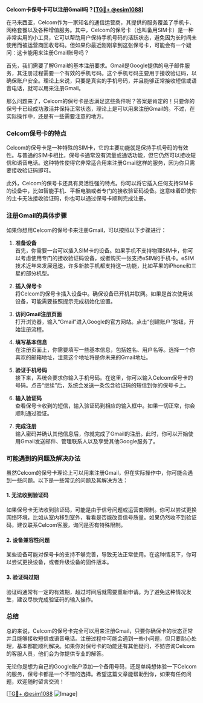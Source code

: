 **Celcom卡保号卡可以注册Gmail吗？[[TG💪+ @esim1088](https://t.me/s/esim1088)]**

在马来西亚，Celcom作为一家知名的通信运营商，其提供的服务覆盖了手机卡、网络套餐以及各种增值服务。其中，Celcom的保号卡（也叫备用SIM卡）是一种非常实用的小工具，它可以帮助用户保持手机号码的活跃状态，避免因为长时间未使用而被运营商回收号码。但如果你最近刚刚拿到这张保号卡，可能会有一个疑问：这卡能用来注册Gmail账号吗？

首先，我们需要了解Gmail的基本注册要求。Gmail是Google提供的电子邮件服务，其注册过程需要一个有效的手机号码。这个手机号码主要用于接收验证码，以确保账户安全。理论上来说，只要是真实的手机号码，并且能够正常接收短信或语音电话，就可以用来注册Gmail。

那么问题来了，Celcom的保号卡是否满足这些条件呢？答案是肯定的！只要你的保号卡已经成功激活并保持正常状态，理论上是可以用来注册Gmail的。不过，在实际操作中，还是有一些需要注意的地方。

### Celcom保号卡的特点

Celcom的保号卡是一种特殊的SIM卡，它的主要功能就是保持手机号码的有效性。与普通的SIM卡相比，保号卡通常没有流量或通话功能，但它仍然可以接收短信和语音电话。这种特性使得它非常适合用来注册Gmail这样的服务，因为你只需要接收验证码即可。

此外，Celcom的保号卡还具有灵活性强的特点。你可以将它插入任何支持SIM卡的设备中，比如智能手机、平板电脑或者专门的接收验证码设备。这意味着即使你的主卡无法接收验证码，你也可以通过保号卡顺利完成注册。

### 注册Gmail的具体步骤

如果你想用Celcom的保号卡来注册Gmail，可以按照以下步骤进行：

1. **准备设备**  
   首先，你需要一台可以插入SIM卡的设备。如果手机不支持物理SIM卡，你可以考虑使用专门的接收验证码设备，或者购买一张支持eSIM的手机卡。eSIM技术近年来发展迅速，许多新款手机都支持这一功能，比如苹果的iPhone和三星的部分机型。

2. **插入保号卡**  
   将Celcom的保号卡插入设备中。确保设备已开机并联网。如果是首次使用该设备，可能需要按照提示完成初始化设置。

3. **访问Gmail注册页面**  
   打开浏览器，输入“Gmail”进入Google的官方网站。点击“创建账户”按钮，开始注册流程。

4. **填写基本信息**  
   在注册页面上，你需要填写一些基本信息，包括姓名、用户名等。选择一个你喜欢的邮箱地址，注意这个地址将是你未来的Gmail地址。

5. **验证手机号码**  
   接下来，系统会要求你输入手机号码。在这里，你可以输入Celcom保号卡的号码。点击“继续”后，系统会发送一条包含验证码的短信到你的保号卡上。

6. **输入验证码**  
   查看保号卡收到的短信，输入验证码到相应的输入框中。如果一切正常，你会顺利通过验证。

7. **完成注册**  
   输入密码并确认其他信息后，你就完成了Gmail的注册。此时，你可以开始使用Gmail发送邮件、管理联系人以及享受其他Google服务了。

### 可能遇到的问题及解决办法

虽然Celcom的保号卡理论上可以用来注册Gmail，但在实际操作中，你可能会遇到一些问题。以下是一些常见的问题及其解决方法：

#### 1. 无法收到验证码
如果保号卡无法收到验证码，可能是由于信号问题或运营商限制。你可以尝试更换网络环境，比如从室内移到室外，看看是否能改善信号质量。如果仍然收不到验证码，建议联系Celcom客服，询问是否有特殊限制。

#### 2. 设备兼容性问题
某些设备可能对保号卡的支持不够完善，导致无法正常使用。在这种情况下，你可以尝试更换设备，或者升级设备的固件版本。

#### 3. 验证码过期
验证码通常有一定的有效期，超过时间后就需要重新申请。为了避免这种情况发生，建议尽快完成验证码的输入操作。

### 总结

总的来说，Celcom的保号卡完全可以用来注册Gmail，只要你确保卡的状态正常并且能够接收短信或语音电话。注册过程中可能会遇到一些小问题，但只要耐心处理，基本都能顺利解决。如果你对保号卡的功能还有其他疑问，不妨咨询Celcom的客服人员，他们会为你提供专业的解答。

无论你是想为自己的Google账户添加一个备用号码，还是单纯想体验一下Celcom的服务，保号卡都是一个不错的选择。希望这篇文章能帮助到你，如果有任何问题，欢迎随时留言交流！

[[TG💪+ @esim1088](https://t.me/s/esim1088) ![Image](https://i.postimg.cc/4NQfJmqS/Snipaste-2025-05-13-00-14-12.png)]